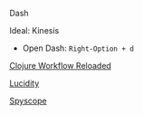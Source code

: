 Dash

Ideal: Kinesis

- Open Dash: `Right-Option + d`

[Clojure Workflow Reloaded](http://thinkrelevance.com/blog/2013/06/04/clojure-workflow-reloaded)

[Lucidity](http://docs.caudate.me/lucidity/)

[Spyscope](https://github.com/dgrnbrg/spyscope)
